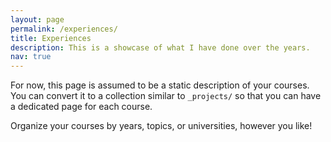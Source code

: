 ```yaml
---
layout: page
permalink: /experiences/
title: Experiences
description: This is a showcase of what I have done over the years.
nav: true
---
```


For now, this page is assumed to be a static description of your courses. You can convert it to a collection similar to `_projects/` so that you can have a dedicated page for each course.

Organize your courses by years, topics, or universities, however you like!
